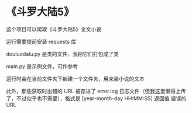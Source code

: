 # 《斗罗大陆5》

这个项目可以爬取《斗罗大陆5》全文小说

运行需要提前安装 requests 库

douluodalu.py 是类的文件，我把它们打包成了类

main.py 是示例文件，可作参考

运行时会在当前文件夹下新建一个文件夹，用来装小说的文本

此外，那些获取时出错的 URL 被存进了 error.log 日志文件（但我这里懒得上传了，不过似乎也不需要），格式是 [year-month-day HH:MM:SS] 返回值 错误的URL
